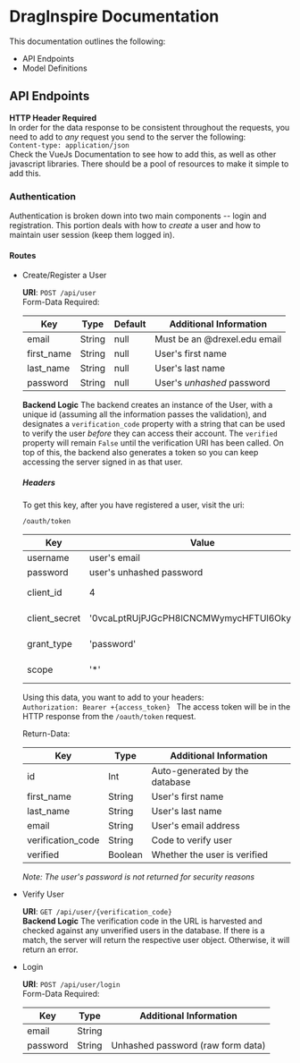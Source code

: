 # DragInspire Documentation

This documentation outlines the following:

* API Endpoints
* Model Definitions


## API Endpoints

**HTTP Header Required** <br>
In order for the data response to be consistent throughout the requests, you need
to add to *any* request you send to the server the following: <br>
`Content-type: application/json` <br>
Check the VueJs Documentation to see how to add this, as well as other javascript libraries. 
There should be a pool of resources to make it simple to add this.

### Authentication
Authentication is broken down into two main components -- login and registration. This portion deals with how to *create* a user and how to maintain user session (keep them logged in).

#### Routes

* Create/Register a User

	**URI**: `POST /api/user` <br>
	Form-Data Required: 

	| Key          | Type   | Default | Additional Information       |
	| ------------ | ------ | ------- | ---------------------------- |
	| email        | String | null    | Must be an @drexel.edu email |  
	| first_name   | String | null    | User's first name            |
	| last_name    | String | null    | User's last name             |
	| password     | String | null    | User's *unhashed* password   |

	**Backend Logic**
	The backend creates an instance of the User, with a unique id (assuming all the information passes the validation), and designates a `verification_code` property with a string that can be used to verify the user *before* they can access their account.  The `verified` property will remain `False` until the verification URI has been called.
	On top of this, the backend also generates a token so you can keep accessing the server signed in as that user.<br>
	##### Headers
	To get this key, after you have registered a user, visit the uri:
	
	 `/oauth/token` <br>
	 
     |Key               | Value                                    | Comments  |
     | ---------------- | ------------------------------------------ | ----------------------- |
     | username         | user's email                               |                         |
     | password         | user's unhashed password                   |                         |
     | client_id        | 4                                          | Just the number 3       |
     | client_secret    | '0vcaLptRUjPJGcPH8lCNCMWymycHFTUl6Okypuu2' | String literal          |
     | grant_type       | 'password'                                 | String Literal          |
     | scope            | '*'                                        | The string literal *    |

     Using this data, you want to add to your headers:
     <br>
     `Authorization: Bearer +{access_token} `
     The access token will be in the HTTP response from the `/oauth/token` request.	 


	Return-Data:

	| Key          		| Type   | Additional Information            | 
	| ------------ 		| ------ | ------------------------------    |
	| id           		| Int    | Auto-generated by the database    | 
	| first_name   		| String | User's first name 			     |
	| last_name    		| String | User's last name 			     |
	| email 	   		| String | User's email address 		     |
	| verification_code | String | Code to verify user  			 |
	| verified  	    | Boolean| Whether the user is verified      | 

	*Note: The user's password is not returned for security reasons*

* Verify User
	
	**URI**: `GET /api/user/{verification_code}` <br>
	**Backend Logic**
	The verification code in the URL is harvested and checked against any unverified users in the database.  If there is a match, the server will return the respective user object.  Otherwise, it will return an error.

* Login
	
	**URI**: `POST /api/user/login` <br>
	Form-Data Required:

	| Key          		| Type   | Additional Information            | 
	| ----------------- | ------ | --------------------------------- |
	| email             | String | 									 |
	| password 			| String | Unhashed password (raw form data) |			 

